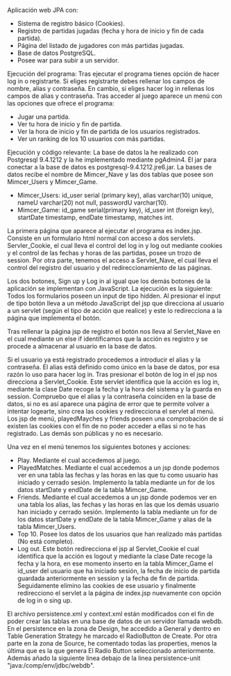 Aplicación web JPA con:
- Sistema de registro básico (Cookies).
- Registro de partidas jugadas (fecha y hora de inicio y fin de cada partida).
- Página del listado de jugadores con más partidas jugadas.
- Base de datos PostgreSQL.
- Posee war para subir a un servidor.

Ejecución del programa:
Tras ejecutar el programa tienes opción de hacer log in o registrarte. Si eliges registrarte debes rellenar los campos de nombre, alias y contraseña. En cambio, si eliges hacer log in rellenas los campos de alias y contraseña.
Tras acceder al juego aparece un menú con las opciones que ofrece el programa:
- Jugar una partida.
- Ver tu hora de inicio y fin de partida.
- Ver la hora de inicio y fin de partida de los usuarios registrados.
- Ver un ranking de los 10 usuarios con más partidas.

Ejecución y código relevante:
La base de datos la he realizado con Postgresql 9.4.1212 y la he implementado mediante pgAdmin4. El jar para conectar a la base de datos es postgresql-9.4.1212.jre6.jar.
La bases de datos recibe el nombre de Mimcer_Nave y las dos tablas que posee son Mimcer_Users y Mimcer_Game.
 - Mimcer_Users: id_user serial (primary key), alias varchar(10) unique, nameU varchar(20) not null, passwordU varchar(10).
 - Mimcer_Game: id_game serial(primary key), id_user int (foreign key), startDate timestamp, endDate timestamp, matches int.

La primera página que aparece al ejecutar el programa es index.jsp. Consiste en un formulario html normal con acceso a dos servlets. Servler_Cookie, el cual lleva el control del log in y log out mediante cookies y el control de las fechas y horas de las partidas, posee un trozo de session. Por otra parte, tenemos el acceso a Servlet_Nave, el cual lleva el control del registro del usuario y del redireccionamiento de las páginas.

Los dos botones, Sign up y Log in al igual que los demás botones de la aplicación se implementan con JavaScript. La ejecución es la siguiente:
Todos los formularios poseen un input de tipo hidden. Al presionar el input de tipo botón lleva a un método JavaScript del jsp que direcciona al usuario a un servlet (según el tipo de acción que realice) y este lo redirecciona a la página que implementa el botón.

Tras rellenar la página jsp de registro el botón nos lleva al Servlet_Nave en el cual mediante un else if identificamos que la acción es registro y se procede a almacenar al usuario en la base de datos.

Si el usuario ya está registrado procedemos a introducir el alias y la contraseña. El alias está definido como único en la base de datos, por esa razón lo uso para hacer log in.
Tras presionar el botón de log in el jsp nos direcciona a Servlet_Cookie. Este servlet identifica que la acción es log in, mediante la clase Date recoge la fecha y la hora del sistema y la guarda en session. Compruebo que el alias y la contraseña coinciden en la base de datos, si no es así aparece una página de error que te permite volver a intentar logearte, sino crea las cookies y redirecciona el servlet al menú. 
Los jsp de menú, playedMayches y friends poseen una comprobación de si existen las cookies con el fin de no poder acceder a ellas si no te has registrado. Las demás son públicas y no es necesario. 

Una vez en el menú tenemos los siguientes botones y acciones:
 - Play. Mediante el cual accedemos al juego.
 - PlayedMatches. Mediante el cual accedemos a un jsp donde podemos ver en una tabla las fechas y las horas en las que tu como usuario      has iniciado y cerrado sesión. 
   Implemento la tabla mediante un for de los datos startDate y endDate de la tabla Mimcer_Game.
 - Friends. Mediante el cual accedemos a un jsp donde podemos ver en una tabla los alias, las fechas y las horas en las que los demás      usuario han iniciado y cerrado sesión. 
   Implemento la tabla mediante un for de los datos startDate y endDate de la tabla Mimcer_Game y alias de la tabla Mimcer_Users.
 - Top 10. Posee los datos de los usuarios que han realizado más partidas (No está completo).
 - Log out. Este botón redirecciona el jsp al Servlet_Cookie el cual identifica que la acción es logout y mediante la clase Date recoge    la fecha y la hora, en ese momento inserto en la tabla Mimcer_Game el id_user del usuario que ha iniciado sesión, la fecha de inicio    de partida guardada anteriormente en session y la fecha de fin de partida. Seguidamente elimino las cookies de ese usuario y            finalmente redirecciono el servlet a la página de index.jsp nuevamente con opción de log in o sing up. 
 
El archivo persistence.xml y context.xml están modificados con el fin de poder crear las tablas en una base de datos de un servidor llamada webdb.
En el persistence en la zona de Design, he accedido a General y dentro en Table Generation Strategy he marcado el RadioButton de Create. Por otra parte en la zona de Source, he comentado todas las properties, menos la última que es la que genera El Radio Button seleccionado anteriormente. Además añado la siguiente linea debajo de la linea persistence-unit "<non-jta-data-source>java:/comp/env/jdbc/webdb</non-jta-data-source>".
